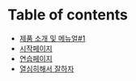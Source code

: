 # Table of contents

* [제품 소개 및 메뉴얼\#1](README.md)
* [시작페이지](undefined.md)
* [연습페이지](undefined-1.md)
* [열심히해서 잘하자](undefined-3.md)

